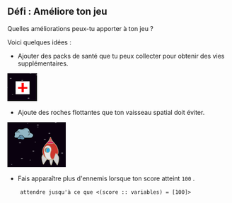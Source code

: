 ## Défi : Améliore ton jeu

Quelles améliorations peux-tu apporter à ton jeu ?

Voici quelques idées :

+ Ajouter des packs de santé que tu peux collecter pour obtenir des vies supplémentaires.

![capture d’écran](images/invaders-aid.png)

+ Ajoute des roches flottantes que ton vaisseau spatial doit éviter.

![capture d'écran](images/invaders-rocks.png)

+ Fais apparaître plus d'ennemis lorsque ton score atteint `100` .

```blocks3
    attendre jusqu'à ce que <(score :: variables) = [100]>
```